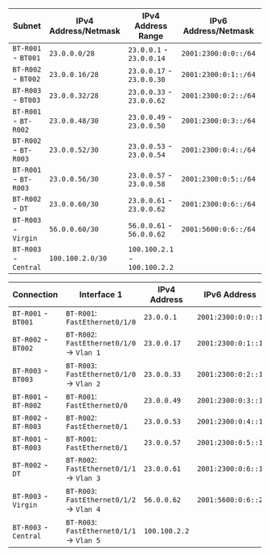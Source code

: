 | Subnet                | IPv4 Address/Netmask | IPv4 Address Range            | IPv6 Address/Netmask | IPv6 Address Range                                       |
| --------------------- | -------------------- | ----------------------------- | -------------------- | -------------------------------------------------------- |
| `BT-R001` - `BT001`   | `23.0.0.0/28`        | `23.0.0.1` - `23.0.0.14`      | `2001:2300:0:0::/64` | `2001:2300:0:0::1` - `2001:2300:0:0:ffff:ffff:ffff:ffff` |
| `BT-R002` - `BT002`   | `23.0.0.16/28`       | `23.0.0.17` - `23.0.0.30`     | `2001:2300:0:1::/64` | `2001:2300:0:1::1` - `2001:2300:0:1:ffff:ffff:ffff:ffff` |
| `BT-R003` - `BT003`   | `23.0.0.32/28`       | `23.0.0.33` - `23.0.0.62`     | `2001:2300:0:2::/64` | `2001:2300:0:2::1` - `2001:2300:0:2:ffff:ffff:ffff:ffff` |
| `BT-R001` - `BT-R002` | `23.0.0.48/30`       | `23.0.0.49` - `23.0.0.50`     | `2001:2300:0:3::/64` | `2001:2300:0:3::1` - `2001:2300:0:3:ffff:ffff:ffff:ffff` |
| `BT-R002` - `BT-R003` | `23.0.0.52/30`       | `23.0.0.53` - `23.0.0.54`     | `2001:2300:0:4::/64` | `2001:2300:0:4::1` - `2001:2300:0:4:ffff:ffff:ffff:ffff` |
| `BT-R001` - `BT-R003` | `23.0.0.56/30`       | `23.0.0.57` - `23.0.0.58`     | `2001:2300:0:5::/64` | `2001:2300:0:5::1` - `2001:2300:0:5:ffff:ffff:ffff:ffff` |
| `BT-R002` - `DT`      | `23.0.0.60/30`       | `23.0.0.61` - `23.0.0.62`     | `2001:2300:0:6::/64` | `2001:2300:0:6::1` - `2001:2300:0:6:ffff:ffff:ffff:ffff` |
| `BT-R003` - `Virgin`  | `56.0.0.60/30`       | `56.0.0.61` - `56.0.0.62`     | `2001:5600:0:6::/64` | `2001:5600:0:6::1` - `2001:5600:0:6:ffff:ffff:ffff:ffff` |
| `BT-R003` - `Central` | `100.100.2.0/30`     | `100.100.2.1` - `100.100.2.2` |                      |                                                          |



| Connection            | Interface 1                                | IPv4 Address  | IPv6 Address       | Interface 2                  | IPv4 Address  | IPv6 Address       |
| --------------------- | ------------------------------------------ | ------------- | ------------------ | ---------------------------- | ------------- | ------------------ |
| `BT-R001` - `BT001`   | `BT-R001`: `FastEthernet0/1/0`             | `23.0.0.1`    | `2001:2300:0:0::1` | `BT001`: `eth0`              | `23.0.0.2`    | `2001:2300:0:0::2` |
| `BT-R002` - `BT002`   | `BT-R002`: `FastEthernet0/1/0` -> `Vlan 1` | `23.0.0.17`   | `2001:2300:0:1::1` | `BT002`: `eth0`              | `23.0.0.18`   | `2001:2300:0:1::2` |
| `BT-R003` - `BT003`   | `BT-R003`: `FastEthernet0/1/0` -> `Vlan 2` | `23.0.0.33`   | `2001:2300:0:2::1` | `BT003`: `eth0`              | `23.0.0.34`   | `2001:2300:0:2::2` |
| `BT-R001` - `BT-R002` | `BT-R001`: `FastEthernet0/0`               | `23.0.0.49`   | `2001:2300:0:3::1` | `BT-R002`: `FastEthernet0/0` | `23.0.0.50`   | `2001:2300:0:3::2` |
| `BT-R002` - `BT-R003` | `BT-R002`: `FastEthernet0/1`               | `23.0.0.53`   | `2001:2300:0:4::1` | `BT-R003`: `FastEthernet0/1` | `23.0.0.54`   | `2001:2300:0:4::2` |
| `BT-R001` - `BT-R003` | `BT-R001`: `FastEthernet0/1`               | `23.0.0.57`   | `2001:2300:0:5::1` | `BT-R003`: `FastEthernet0/0` | `23.0.0.58`   | `2001:2300:0:5::2` |
| `BT-R002` - `DT`      | `BT-R002`: `FastEthernet0/1/1` -> `Vlan 3` | `23.0.0.61`   | `2001:2300:0:6::1` | `DT`                         | `23.0.0.62`   | `2001:2300:0:6::2` |
| `BT-R003` - `Virgin`  | `BT-R003`: `FastEthernet0/1/2` -> `Vlan 4` | `56.0.0.62`   | `2001:5600:0:6::2` | `Virgin`                     | `56.0.0.61`   | `2001:5600:0:6::1` |
| `BT-R003` - `Central` | `BT-R003`: `FastEthernet0/1/1` -> `Vlan 5` | `100.100.2.2` |                    | `Central`                    | `100.100.2.1` |                    |

